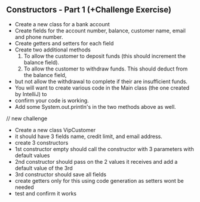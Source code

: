 ## Constructors - Part 1 (+Challenge Exercise)

- Create a new class for a bank account
- Create fields for the account number, balance, customer name, email and phone number.
- Create getters and setters for each field
- Create two additional methods
  1.  To allow the customer to deposit funds (this should increment the balance field).
  2.  To allow the customer to withdraw funds. This should deduct from the balance field,
- but not allow the withdrawal to complete if their are insufficient funds.
- You will want to create various code in the Main class (the one created by IntelliJ) to
- confirm your code is working.
- Add some System.out.println's in the two methods above as well.

// new challenge

- Create a new class VipCustomer
- it should have 3 fields name, credit limit, and email address.
- create 3 constructors
- 1st constructor empty should call the constructor with 3 parameters with default values
- 2nd constructor should pass on the 2 values it receives and add a default value of the 3rd
- 3rd constructor should save all fields
- create getters only for this using code generation as setters wont be needed
- test and confirm it works
